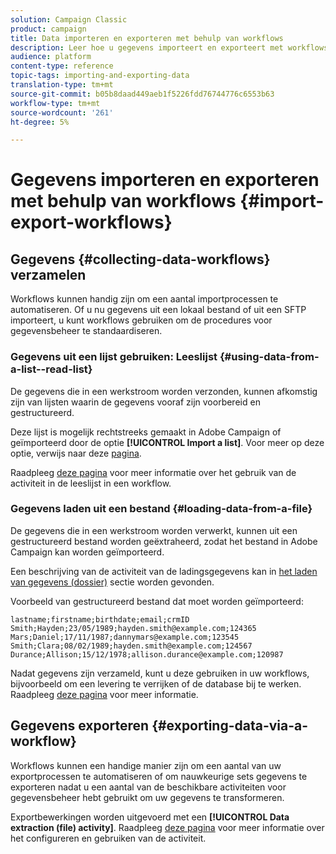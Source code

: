 ```yaml
---
solution: Campaign Classic
product: campaign
title: Data importeren en exporteren met behulp van workflows
description: Leer hoe u gegevens importeert en exporteert met workflows in Campaign Classic.
audience: platform
content-type: reference
topic-tags: importing-and-exporting-data
translation-type: tm+mt
source-git-commit: b05b8daad449aeb1f5226fdd76744776c6553b63
workflow-type: tm+mt
source-wordcount: '261'
ht-degree: 5%

---
```



# Gegevens importeren en exporteren met behulp van workflows {#import-export-workflows}

## Gegevens {#collecting-data-workflows} verzamelen

Workflows kunnen handig zijn om een aantal importprocessen te automatiseren. Of u nu gegevens uit een lokaal bestand of uit een SFTP importeert, u kunt workflows gebruiken om de procedures voor gegevensbeheer te standaardiseren.

### Gegevens uit een lijst gebruiken: Leeslijst {#using-data-from-a-list--read-list}

De gegevens die in een werkstroom worden verzonden, kunnen afkomstig zijn van lijsten waarin de gegevens vooraf zijn voorbereid en gestructureerd.

Deze lijst is mogelijk rechtstreeks gemaakt in Adobe Campaign of geïmporteerd door de optie **[!UICONTROL Import a list]**. Voor meer op deze optie, verwijs naar deze [pagina](../../platform/using/about-generic-imports-exports.md).

Raadpleeg [deze pagina](../../workflow/using/read-list.md) voor meer informatie over het gebruik van de activiteit in de leeslijst in een workflow.

### Gegevens laden uit een bestand {#loading-data-from-a-file}

De gegevens die in een werkstroom worden verwerkt, kunnen uit een gestructureerd bestand worden geëxtraheerd, zodat het bestand in Adobe Campaign kan worden geïmporteerd.

Een beschrijving van de activiteit van de ladingsgegevens kan in [het laden van gegevens (dossier)](../../workflow/using/data-loading--file-.md) sectie worden gevonden.

Voorbeeld van gestructureerd bestand dat moet worden geïmporteerd:

```
lastname;firstname;birthdate;email;crmID
Smith;Hayden;23/05/1989;hayden.smith@example.com;124365
Mars;Daniel;17/11/1987;dannymars@example.com;123545
Smith;Clara;08/02/1989;hayden.smith@example.com;124567
Durance;Allison;15/12/1978;allison.durance@example.com;120987
```

Nadat gegevens zijn verzameld, kunt u deze gebruiken in uw workflows, bijvoorbeeld om een levering te verrijken of de database bij te werken. Raadpleeg [deze pagina](../../workflow/using/how-to-use-workflow-data.md) voor meer informatie.

## Gegevens exporteren {#exporting-data-via-a-workflow}

Workflows kunnen een handige manier zijn om een aantal van uw exportprocessen te automatiseren of om nauwkeurige sets gegevens te exporteren nadat u een aantal van de beschikbare activiteiten voor gegevensbeheer hebt gebruikt om uw gegevens te transformeren.

Exportbewerkingen worden uitgevoerd met een **[!UICONTROL Data extraction (file) activity]**. Raadpleeg [deze pagina](../../workflow/using/extraction--file-.md) voor meer informatie over het configureren en gebruiken van de activiteit.
